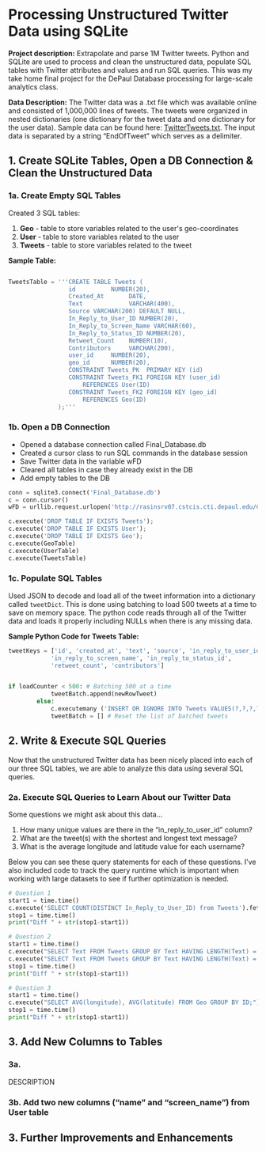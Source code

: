 # Processing Unstructured Twitter Data using SQLite 
**Project description:**  Extrapolate and parse 1M Twitter tweets. Python and SQLite are used to process and clean the unstructured data, populate SQL tables with Twitter attributes and values and run SQL queries. This was my take home final project for the DePaul Database processing for large-scale analytics class. 

**Data Description:** The Twitter data was a .txt file which was available online and consisted of 1,000,000 lines of tweets. The tweets were organized in nested dictionaries (one dictionary for the tweet data and one dictionary for the user data). Sample data can be found here: [TwitterTweets.txt](https://github.com/eclark15/database-processing-analysis/files/8412892/TwitterTweets.txt). The input data is separated by a string “EndOfTweet” which serves as a delimiter. 


## 1. Create SQLite Tables, Open a DB Connection & Clean the Unstructured Data
### 1a. Create Empty SQL Tables  

Created 3 SQL tables: 
1. **Geo** - table to store variables related to the user's geo-coordinates   
2. **User** - table to store variables related to the user
3. **Tweets** - table to store variables related to the tweet 

**Sample Table:**
```python

TweetsTable = '''CREATE TABLE Tweets (
                 id          NUMBER(20),               
                 Created_At       DATE,
                 Text             VARCHAR(400),
                 Source VARCHAR(200) DEFAULT NULL,
                 In_Reply_to_User_ID NUMBER(20),
                 In_Reply_to_Screen_Name VARCHAR(60),
                 In_Reply_to_Status_ID NUMBER(20),
                 Retweet_Count    NUMBER(10),
                 Contributors     VARCHAR(200),
                 user_id     NUMBER(20),
                 geo_id      NUMBER(20),
                 CONSTRAINT Tweets_PK  PRIMARY KEY (id)
                 CONSTRAINT Tweets_FK1 FOREIGN KEY (user_id)
                     REFERENCES User(ID)
                 CONSTRAINT Tweets_FK2 FOREIGN KEY (geo_id)
                     REFERENCES Geo(ID)
              );'''
```

### 1b. Open a DB Connection
* Opened a database connection called Final_Database.db
* Created a cursor class to run SQL commands in the database session
* Save Twitter data in the variable wFD 
* Cleared all tables in case they already exist in the DB
* Add empty tables to the DB 


```python
conn = sqlite3.connect('Final_Database.db')
c = conn.cursor()
wFD = urllib.request.urlopen('http://rasinsrv07.cstcis.cti.depaul.edu/CSC455/OneDayOfTweets.txt')

c.execute('DROP TABLE IF EXISTS Tweets'); 
c.execute('DROP TABLE IF EXISTS User');
c.execute('DROP TABLE IF EXISTS Geo');
c.execute(GeoTable)
c.execute(UserTable)
c.execute(TweetsTable)
```

### 1c. Populate SQL Tables 
Used JSON to decode and load all of the tweet information into a dictionary called `tweetDict`.  This is done using batching to load 500 tweets at a time to save on memory space. The python code reads through all of the Twitter data and loads it properly including NULLs when there is any missing data. 


**Sample Python Code for Tweets Table:**
```python
tweetKeys = ['id', 'created_at', 'text', 'source', 'in_reply_to_user_id',
            'in_reply_to_screen_name', 'in_reply_to_status_id', 
            'retweet_count', 'contributors']


if loadCounter < 500: # Batching 500 at a time
            tweetBatch.append(newRowTweet)
        else:
            c.executemany ('INSERT OR IGNORE INTO Tweets VALUES(?,?,?,?,?,?,?,?,?,?,?)', tweetBatch)
            tweetBatch = [] # Reset the list of batched tweets
```

## 2. Write & Execute SQL Queries 
Now that the unstructured Twitter data has been nicely placed into each of our three SQL tables, we are able to analyze this data using several SQL queries. 

### 2a. Execute SQL Queries to Learn About our Twitter Data

Some questions we might ask about this data… 
1. How many unique values are there in the “in_reply_to_user_id” column? 
2. What are the tweet(s) with the shortest and longest text message? 
3. What is the average longitude and latitude value for each username? 

Below you can see these query statements for each of these questions. I’ve also included code to track the query runtime which is important when working with large datasets to see if further optimization is needed. 

```python
# Question 1 
start1 = time.time()
c.execute('SELECT COUNT(DISTINCT In_Reply_to_User_ID) from Tweets').fetchall()
stop1 = time.time()
print("Diff " + str(stop1-start1))

# Question 2
start1 = time.time()
c.execute("SELECT Text FROM Tweets GROUP BY Text HAVING LENGTH(Text) = (SELECT MAX(LENGTH(Text)) FROM Tweets)").fetchall()
c.execute("SELECT Text FROM Tweets GROUP BY Text HAVING LENGTH(Text) = (SELECT MIN(LENGTH(Text)) FROM Tweets)").fetchall()
stop1 = time.time()
print("Diff " + str(stop1-start1))

# Question 3
start1 = time.time()
c.execute("SELECT AVG(longitude), AVG(latitude) FROM Geo GROUP BY ID;").fetchall()
stop1 = time.time()
print("Diff " + str(stop1-start1))

```
## 3. Add New Columns to Tables 
### 3a. 
DESCRIPTION

### 3b. Add two new columns (“name” and “screen_name”) from User table

## 3. Further Improvements and Enhancements






